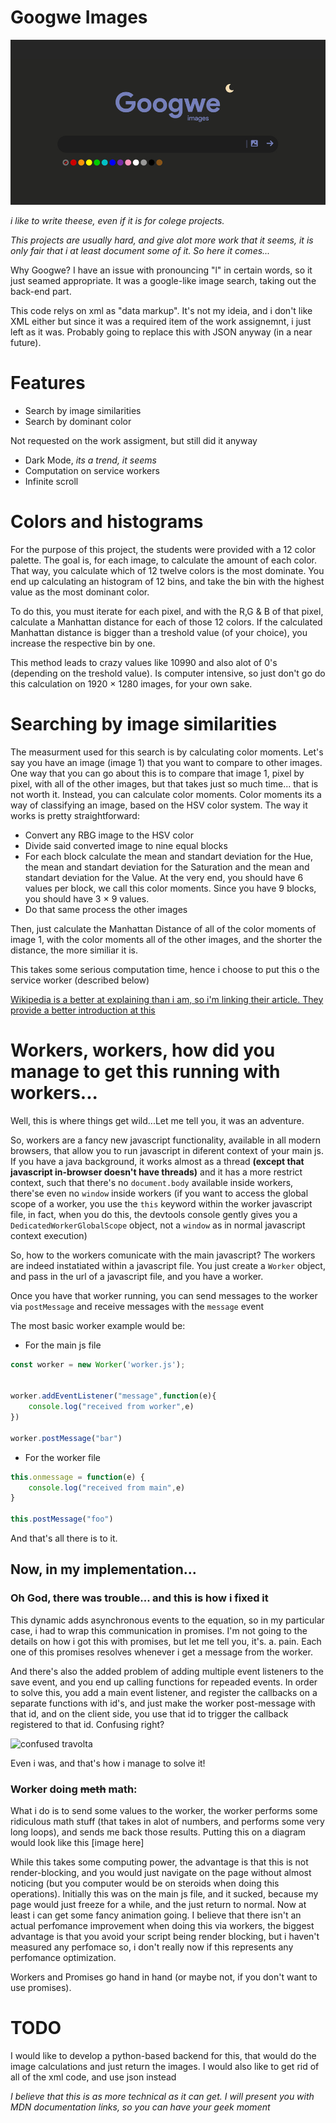 # Googwe Images

![preview](Images/og-image-2.jpg)

_i like to write theese, even if it is for colege projects._

_This projects are usually hard, and give alot more work that it seems, it is only fair that i at least document some of it. So here it comes..._

Why Googwe? I have an issue with pronouncing "l" in certain words, so it just seamed appropriate. It was a google-like image search, taking out the back-end part.

This code relys on xml as "data markup". It's not my ideia, and i don't like XML either but since it was a required item of the work assignemnt, i just left as it was. Probably going to replace this with JSON anyway (in a near future).

# Features
- Search by image similarities
- Search by dominant color

Not requested on the work assigment, but still did it anyway
- Dark Mode, _its a trend, it seems_
- Computation on service workers
- Infinite scroll

# Colors and histograms
For the purpose of this project, the students were provided with a 12 color palette. The goal is, for each image, to calculate the amount of each color. That way, you calculate which of 12 twelve colors is the most dominate. You end up calculating an histogram of 12 bins, and take the bin with the highest value as the most dominant color. 

To do this, you must iterate for each pixel, and with the R,G & B of that pixel, calculate a Manhattan distance for each of those 12 colors.
If the calculated Manhattan distance is bigger than a treshold value (of your choice), you increase the respective bin by one.

This method leads to crazy values like 10990 and also alot of 0's (depending on the treshold value). Is computer intensive, so just don't go do this calculation on 1920 $\times$ 1280 images, for your own sake.

# Searching by image similarities
The measurment used for this search is by calculating color moments. 
Let's say you have an image (image 1) that you want to compare to other images. One way that you can go about this is to compare that image 1, pixel by pixel, with all of the other images, but that takes just so much time... that is not worth it. Instead, you can calculate color moments. Color moments its a way of classifying an image, based on the HSV color system. 
The way it works is pretty straightforward:
- Convert any RBG image to the HSV color
- Divide said converted image to nine equal blocks
- For each block calculate the mean and standart deviation for the Hue, the mean and standart deviation for the Saturation and the mean and standart deviation for the Value. At the very end, you should have 6 values per block, we call this color moments. Since you have 9 blocks, you should have 3 $\times$ 9 values. 
- Do that same process the other images

Then, just calculate the Manhattan Distance of all of the color moments of image 1, with the color moments all of  the other images, and the shorter the distance, the more similiar it is.

This takes some serious computation time, hence i choose to put this o the service worker (described below)

[Wikipedia is a better at explaining than i am, so i'm linking their article. They provide a better introduction at this](https://en.wikipedia.org/wiki/Color_moments)

# Workers, workers, how did you manage to get this running with workers...

Well, this is where things get wild...Let me tell you, it was an adventure.

So, workers are a fancy new javascript functionality, available in all modern browsers, that allow you to run javascript in diferent context of your main js. If you have a java background, it works almost as a thread **(except that javascript in-browser doesn't have threads)** and it has a more restrict context, such that there's no ``document.body`` available inside workers, there'se even no ``window`` inside workers (if you want to access the global scope of a worker, you use the ``this`` keyword within the worker javascript file, in fact, when you do this, the devtools console gently gives you a ``DedicatedWorkerGlobalScope`` object, not a ``window`` as in normal javascript context execution)

So, how to the workers comunicate with the main javascript? The workers are indeed instatiated within a javascript file. You just create a ``Worker`` object, and pass in the url of a javascript file, and you have a worker.

Once you have that worker running, you can send messages to the worker via ``postMessage`` and receive messages with the ``message`` event

The most basic worker example would be:

- For the main js file
```js
const worker = new Worker('worker.js');


worker.addEventListener("message",function(e){
    console.log("received from worker",e)
})

worker.postMessage("bar")
```

- For the worker file
```js
this.onmessage = function(e) {
    console.log("received from main",e)
}

this.postMessage("foo")
```
And that's all there is to it.
## Now, in my implementation...

### Oh God, there was trouble... and this is how i fixed it
This dynamic adds asynchronous events to the equation, so in my particular case, i had to wrap this communication in promises. I'm not going to the details on how i got this with promises, but let me tell you, it's. a. pain. Each one of this promises resolves whenever i get a message from the worker.

And there's also the added problem of adding multiple event listeners to the save event, and you end up calling functions for repeaded events. In order to solve this, you add a main event listener, and register the callbacks on a separate functions with id's, and just make the worker post-message with that id, and on the client side, you use that id to trigger the callback registered to that id. Confusing right?

![confused travolta](https://media.giphy.com/media/hEc4k5pN17GZq/source.gif)

Even i was, and that's how i manage to solve it!

### Worker doing ~~meth~~ math:
What i do is to send some values to the worker, the worker performs some ridiculous math stuff (that takes in alot of numbers, and performs some very long loops), and sends me back those results. Putting this on a diagram would look like this
[image here]

While this takes some computing power, the advantage is that this is not render-blocking, and you would just navigate on the page without almost noticing (but you computer would be on steroids when doing this operations). 
Initially this was on the main js file, and it sucked, because my page would just freeze for a while, and the just return to normal. Now at least i can get some fancy animation going. I believe that there isn't an actual perfomance improvement when doing this via workers, the biggest advantage is that you avoid your script being render blocking, but i haven't measured any perfomace so, i don't really now if this represents any perfomance optimization.


Workers and Promises go hand in hand (or maybe not, if you don't want to use promises).

# TODO
I would like to develop a python-based backend for this, that would do the image calculations and just return the images. I would also like to get rid of all of the xml code, and use json instead

_I believe that this is as more technical as it can get. I will present you with MDN documentation links, so you can have your geek moment_

